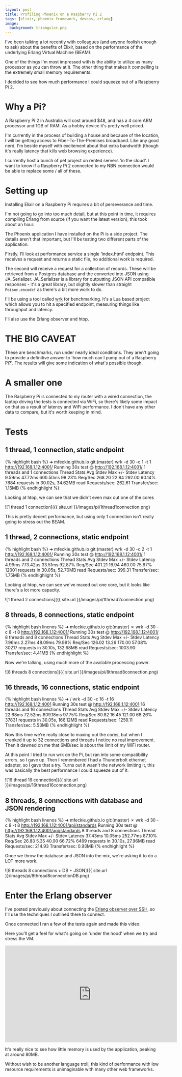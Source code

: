 ```yaml
---
layout: post
title: Profiling Phoenix on a Raspberry Pi 2
tags: [elixir, phoenix framework, devops, erlang]
image:
  background: triangular.png
---
```


I've been talking a lot recently with colleagues (and anyone foolish enough to ask) about the benefits of Elixir, based on the performance of the underlying Erlang Virtual Machine (BEAM).

One of the things I'm most impressed with is the ability to utilize as many processor as you can throw at it.  The other thing that makes it compelling is the extremely small memory requirements.

I decided to see how much performance I could squeeze out of a Raspberry Pi 2.

# Why a Pi?

A Raspberry Pi 2 in Australia will cost around $48, and has a 4 core ARM processor and 1GB of RAM.  As a hobby device it's pretty well priced.

I'm currently in the process of building a house and because of the location, I will be getting access to Fiber-To-The-Premises broadband.  Like any good nerd, I'm beside myself with excitement about that extra bandwidth (though it's really latency that kills web browsing experience).

I currently host a bunch of pet project on rented servers 'in the cloud'.  I want to know if a Raspberry Pi 2 connected to my NBN connection would be able to replace some / all of these.

# Setting up

Installing Elixir on a Raspberry Pi requires a bit of perseverance and time.

I'm not going to go into too much detail, but at this point in time, it requires compiling Erlang from source (if you want the latest version), this took about an hour.

The Phoenix application I have installed on the Pi is a side project.  The details aren't that important, but I'll be testing two different parts of the application.

Firstly, I'll look at performance service a single 'index.html' endpoint.  This receives a request and returns a static file, no additional work is required.

The second will receive a request for a collection of records.  These will be retrieved from a Postgres database and the converted into JSON using JA_Serializer.  JA_Serializer is a library for outputting JSON API compatible responses - it's a great library, but slightly slower than straight `Poison.encode!` as there's a bit more work to do.

I'll be using a tool called [wrk](https://github.com/wg/wrk) for benchmarking.  It's a Lua based project which allows you to hit a specified endpoint, measuring things like throughput and latency. 

I'll also use the Erlang observer and htop.

# THE BIG CAVEAT

These are benchmarks, run under nearly ideal conditions.  They aren't going to provide a definitive answer to 'how much can I pump out of a Raspberry Pi?'.  The results will give some indication of what's possible though.

# A smaller one

The Raspberry Pi is connected to my router with a wired connection, the laptop driving the tests is connected via WiFi, so there's likely some impact on that as a result of latency and WiFi performance.  I don't have any other data to compare, but it's worth keeping in mind.

# Tests

## 1 thread, 1 connection, static endpoint

{% highlight bash %}
➜  mfeckie.github.io git:(master) wrk -d 30 -c 1 -t 1 http://192.168.1.12:4001/
Running 30s test @ http://192.168.1.12:4001/
  1 threads and 1 connections
  Thread Stats   Avg      Stdev     Max   +/- Stdev
    Latency     9.59ms   47.72ms 600.50ms   98.23%
    Req/Sec   268.20     22.84   292.00     90.14%
  7884 requests in 30.02s, 34.62MB read
Requests/sec:    262.61
Transfer/sec:      1.15MB
{% endhighlight %}

Looking at htop, we can see that we didn't even max out one of the cores

![1 thread 1 connection]({{ site.url }}/images/pi/1thread1connection.png)


This is pretty decent performance, but using only 1 connection isn't really going to stress out the BEAM.

## 1 thread, 2 connections, static endpoint

{% highlight bash %}
➜  mfeckie.github.io git:(master) wrk -d 30 -c 2 -t 1 http://192.168.1.12:4001/
Running 30s test @ http://192.168.1.12:4001/
  1 threads and 2 connections
  Thread Stats   Avg      Stdev     Max   +/- Stdev
    Latency     4.99ms  773.42us  33.51ms   92.87%
    Req/Sec   401.21     16.94   460.00     75.67%
  12001 requests in 30.05s, 52.70MB read
Requests/sec:    399.31
Transfer/sec:      1.75MB
{% endhighlight %}

Looking at htop, we can see we've maxed out one core, but it looks like there's a lot more capacity.

![1 thread 2 connections]({{ site.url }}/images/pi/1thread2connection.png)

## 8 threads, 8 connections, static endpoint

{% highlight bash linenos %}
➜  mfeckie.github.io git:(master) ✗ wrk -d 30 -c 8 -t 8 http://192.168.1.12:4001/
Running 30s test @ http://192.168.1.12:4001/
  8 threads and 8 connections
  Thread Stats   Avg      Stdev     Max   +/- Stdev
    Latency     7.96ms    2.27ms  48.09ms   79.99%
    Req/Sec   126.02     13.26   170.00     57.08%
  30217 requests in 30.10s, 132.68MB read
Requests/sec:   1003.90
Transfer/sec:      4.41MB
{% endhighlight %}

Now we're talking, using much more of the available processing power.

![8 threads 8 connections]({{ site.url }}/images/pi/8thread8connection.png)

## 16 threads, 16 connections, static endpoint

{% highlight bash linenos %}
➜  /  wrk -d 30 -c 16 -t 16 http://192.168.1.12:4001
Running 30s test @ http://192.168.1.12:4001
  16 threads and 16 connections
  Thread Stats   Avg      Stdev     Max   +/- Stdev
    Latency    22.68ms   72.52ms 809.18ms   97.75%
    Req/Sec    80.82     16.45   121.00     68.26%
  37831 requests in 30.05s, 166.12MB read
Requests/sec:   1259.11
Transfer/sec:      5.53MB
{% endhighlight %}

Now this time we're really close to maxing out the cores, but when I cranked it up to 32 connections and threads I notice no real improvement.  Then it dawned on me that 6MB/sec is about the limit of my WiFi router.

At this point I tried to run wrk on the Pi, but ran into some compatibility errors, so I gave up.  Then I remembered I had a Thunderbolt ethernet adapter, so I gave that a try.  Turns out it wasn't the network limiting it, this was basically the best performance I could squeeze out of it.

![16 thread 16 connection]({{ site.url }}/images/pi/16thread16connection.png)

## 8 threads, 8 connections with database and JSON rendering

{% highlight bash linenos %}
➜  mfeckie.github.io git:(master) ✗ wrk -d 30 -c 8 -t 8 http://192.168.1.12:4001/api/standards
Running 30s test @ http://192.168.1.12:4001/api/standards
  8 threads and 8 connections
  Thread Stats   Avg      Stdev     Max   +/- Stdev
    Latency    37.43ms   10.05ms 252.77ms   87.10%
    Req/Sec    26.83      5.35    40.00     66.72%
  6469 requests in 30.10s, 27.96MB read
Requests/sec:    214.93
Transfer/sec:      0.93MB
{% endhighlight %}

Once we throw the database and JSON into the mix, we're asking it to do a LOT more work.

![8 threads 8 connections + DB + JSON]({{ site.url }}/images/pi/8thread8connectionDB.png)

# Enter the Erlang observer

I've posted previously about connecting the [Erlang observer over SSH](http://mfeckie.github.io/Remote-Profiling-Elixir-Over-SSH/), so I'll use the techniques I outlined there to connect.

Once connected I ran a few of the tests again and made this video.

Here you'll get a feel for what's going on 'under the hood' when we try and stress the VM.

<iframe width="560" height="315" src="https://www.youtube.com/embed/zZ5pqI9xP74" frameborder="0" allowfullscreen></iframe>

It's really nice to see how little memory is used by the application, peaking at around 80MB.

Without wish to be another language troll, this kind of performance with low resource requirements is unimaginable with many other web frameworks.









